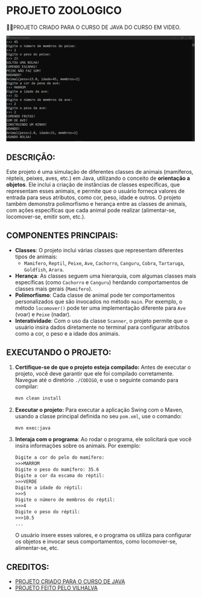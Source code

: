 # PROJETO ZOOLOGICO
👨‍🏫PROJETO CRIADO PARA O CURSO DE JAVA DO CURSO EM VIDEO.

<img src="FOTO.png" align="center" width="500"> <br>

## DESCRIÇÃO:
Este projeto é uma simulação de diferentes classes de animais (mamíferos, répteis, peixes, aves, etc.) em Java, utilizando o conceito de **orientação a objetos**. Ele inclui a criação de instâncias de classes específicas, que representam esses animais, e permite que o usuário forneça valores de entrada para seus atributos, como cor, peso, idade e outros. O projeto também demonstra polimorfismo e herança entre as classes de animais, com ações específicas que cada animal pode realizar (alimentar-se, locomover-se, emitir som, etc.).

## COMPONENTES PRINCIPAIS:
- **Classes**: O projeto inclui várias classes que representam diferentes tipos de animais:
  - `Mamifero`, `Reptil`, `Peixe`, `Ave`, `Cachorro`, `Canguru`, `Cobra`, `Tartaruga`, `Goldfish`, `Arara`.
- **Herança**: As classes seguem uma hierarquia, com algumas classes mais específicas (como `Cachorro` e `Canguru`) herdando comportamentos de classes mais gerais (`Mamifero`).
- **Polimorfismo**: Cada classe de animal pode ter comportamentos personalizados que são invocados no método `main`. Por exemplo, o método `locomover()` pode ter uma implementação diferente para `Ave` (voar) e `Peixe` (nadar).
- **Interatividade**: Com o uso da classe `Scanner`, o projeto permite que o usuário insira dados diretamente no terminal para configurar atributos como a cor, o peso e a idade dos animais.

## EXECUTANDO O PROJETO:
1. **Certifique-se de que o projeto esteja compilado:**
   Antes de executar o projeto, você deve garantir que ele foi compilado corretamente. Navegue até o diretório `./CODIGO`, e use o seguinte comando para compilar:

   ```bash
   mvn clean install
   ```

2. **Executar o projeto:**
   Para executar a aplicação Swing com o Maven, usando a classe principal definida no seu `pom.xml`, use o comando:

   ```bash
   mvn exec:java
   ```

3. **Interaja com o programa**: Ao rodar o programa, ele solicitará que você insira informações sobre os animais. Por exemplo:

   ```
   Digite a cor do pelo do mamífero: 
   >>>MARROM
   Digite o peso do mamífero: 35.6
   Digite a cor da escama do réptil: 
   >>>VERDE
   Digite a idade do réptil: 
   >>>5
   Digite o número de membros do réptil: 
   >>>4
   Digite o peso do réptil: 
   >>>10.5
   ...
   ```

   O usuário insere esses valores, e o programa os utiliza para configurar os objetos e invocar seus comportamentos, como locomover-se, alimentar-se, etc.

## CREDITOS:
- [PROJETO CRIADO PARA O CURSO DE JAVA](https://github.com/VILHALVA/CURSO-DE-JAVA)
- [PROJETO FEITO PELO VILHALVA](https://github.com/VILHALVA)


